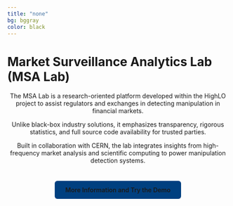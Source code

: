 ```yaml
---
title: "none"
bg: bggray
color: black
---
```


# Market Surveillance Analytics Lab (MSA Lab)

<center>

The MSA Lab is a research-oriented platform developed within the HighLO project to assist regulators and exchanges in detecting manipulation in financial markets. 

Unlike black-box industry solutions, it emphasizes transparency, rigorous statistics, and full source code availability for trusted parties. 

Built in collaboration with CERN, the lab integrates insights from high-frequency market analysis and scientific computing to power manipulation detection systems.

<a href="/msalab" style="display: inline-block; margin-top: 1.5rem; padding: 0.75rem 1.5rem; background-color: #004080; color: {{ site.colors.green }}; text-decoration: none; font-weight: 600; border-radius: 6px;">
    More Information and Try the Demo
</a>

</center>
